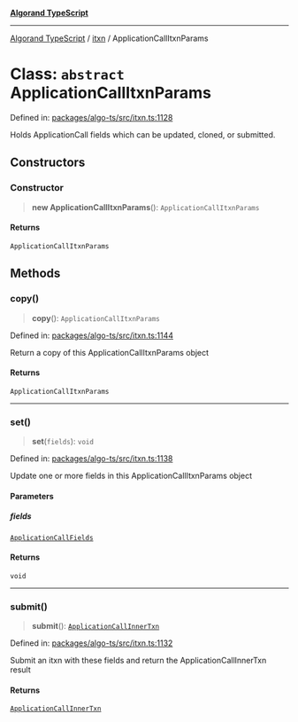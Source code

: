 [**Algorand TypeScript**](../../README.md)

***

[Algorand TypeScript](../../modules.md) / [itxn](../README.md) / ApplicationCallItxnParams

# Class: `abstract` ApplicationCallItxnParams

Defined in: [packages/algo-ts/src/itxn.ts:1128](https://github.com/algorandfoundation/puya-ts/blob/main/packages/algo-ts/src/itxn.ts#L1128)

Holds ApplicationCall fields which can be updated, cloned, or submitted.

## Constructors

### Constructor

> **new ApplicationCallItxnParams**(): `ApplicationCallItxnParams`

#### Returns

`ApplicationCallItxnParams`

## Methods

### copy()

> **copy**(): `ApplicationCallItxnParams`

Defined in: [packages/algo-ts/src/itxn.ts:1144](https://github.com/algorandfoundation/puya-ts/blob/main/packages/algo-ts/src/itxn.ts#L1144)

Return a copy of this ApplicationCallItxnParams object

#### Returns

`ApplicationCallItxnParams`

***

### set()

> **set**(`fields`): `void`

Defined in: [packages/algo-ts/src/itxn.ts:1138](https://github.com/algorandfoundation/puya-ts/blob/main/packages/algo-ts/src/itxn.ts#L1138)

Update one or more fields in this ApplicationCallItxnParams object

#### Parameters

##### fields

[`ApplicationCallFields`](../interfaces/ApplicationCallFields.md)

#### Returns

`void`

***

### submit()

> **submit**(): [`ApplicationCallInnerTxn`](../interfaces/ApplicationCallInnerTxn.md)

Defined in: [packages/algo-ts/src/itxn.ts:1132](https://github.com/algorandfoundation/puya-ts/blob/main/packages/algo-ts/src/itxn.ts#L1132)

Submit an itxn with these fields and return the ApplicationCallInnerTxn result

#### Returns

[`ApplicationCallInnerTxn`](../interfaces/ApplicationCallInnerTxn.md)

